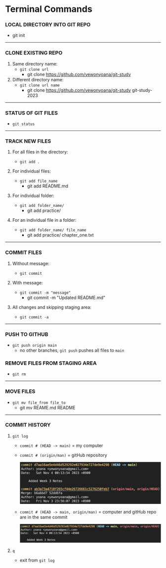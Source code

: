 # Terminal Commands

### LOCAL DIRECTORY INTO GIT REPO

- git init

---

### CLONE EXISTING REPO

1. Same directory name:
   - `git clone url`
     - git clone https://github.com/yewonyoana/git-study
2. Different directory name:
   - `git clone url name`
     - git clone https://github.com/yewonyoana/git-study git-study-2023

---

### STATUS OF GIT FILES

- `git status`

---

### TRACK NEW FILES

1. For all files in the directory:

   - `git add .`

2. For individual files:

   - `git add file_name`
     - git add README.md

3. For individual folder:

   - `git add folder_name/`
     - git add practice/

4. For an individual file in a folder:
   - `git add folder_name/ file_name`
     - git add practice/ chapter_one.txt

---

### COMMIT FILES

1. Without message:

   - `git commit`

2. With message:

   - `git commit -m "message"`
     - git commit -m "Updated README.md"

3. All changes and skipping staging area:

   - `git commit -a`

---

### PUSH TO GITHUB

- `git push origin main`
  - no other branches, `git push` pushes all files to `main`

### REMOVE FILES FROM STAGING AREA

- `git rm`

---

### MOVE FILES

- `git mv file_from file_to`
  - git mv REAME.md README

---

### COMMIT HISTORY

1. `git log`

   - `commit # (HEAD -> main)` = my computer
   - `commit # (origin/man)` = gitHub repository

     <img src="imgs/commands/01.png" width="500">

   - `commit # (HEAD -> main, origin/man)` = computer and gitHub repo are in the same commit

      <img src="imgs/commands/02.png" width="500">

2. `q`

   - exit from `git log`
